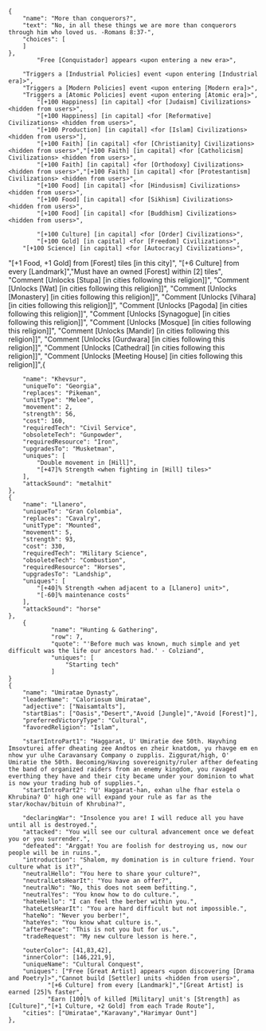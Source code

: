 
    {
        "name": "More than conquerors?",
        "text": "No, in all these things we are more than conquerors through him who loved us. -Romans 8:37-",
	    "choices": [
        ]
    },
			"Free [Conquistador] appears <upon entering a new era>",

        "Triggers a [Industrial Policies] event <upon entering [Industrial era]>",
        "Triggers a [Modern Policies] event <upon entering [Modern era]>",
        "Triggers a [Atomic Policies] event <upon entering [Atomic era]>",
			"[+100 Happiness] [in capital] <for [Judaism] Civilizations> <hidden from users>",
			"[+100 Happiness] [in capital] <for [Reformative] Civilizations> <hidden from users>",
			"[+100 Production] [in capital] <for [Islam] Civilizations> <hidden from users>"],  
			"[+100 Faith] [in capital] <for [Christianity] Civilizations> <hidden from users>","[+100 Faith] [in capital] <for [Catholicism] Civilizations> <hidden from users>",
			"[+100 Faith] [in capital] <for [Orthodoxy] Civilizations> <hidden from users>","[+100 Faith] [in capital] <for [Protestantism] Civilizations> <hidden from users>",
			"[+100 Food] [in capital] <for [Hindusism] Civilizations> <hidden from users>",
			"[+100 Food] [in capital] <for [Sikhism] Civilizations> <hidden from users>",
			"[+100 Food] [in capital] <for [Buddhism] Civilizations> <hidden from users>",

			"[+100 Culture] [in capital] <for [Order] Civilizations>",
			"[+100 Gold] [in capital] <for [Freedom] Civilizations>",
		"[+100 Science] [in capital] <for [Autocracy] Civilizations>",

   
"[+1 Food, +1 Gold] from [Forest] tiles [in this city]",
			"[+6 Culture] from every [Landmark]","Must have an owned [Forest] within [2] tiles", 
            "Comment [Unlocks [Stupa] [in cities following this religion]]",
            "Comment [Unlocks [Wat] [in cities following this religion]]",
            "Comment [Unlocks [Monastery] [in cities following this religion]]",
          "Comment [Unlocks [Vihara] [in cities following this religion]]",
          "Comment [Unlocks [Pagoda] [in cities following this religion]]",
          "Comment [Unlocks [Synagogue] [in cities following this religion]]",
          "Comment [Unlocks [Mosque] [in cities following this religion]]",
          "Comment [Unlocks [Mandir] [in cities following this religion]]",
          "Comment [Unlocks [Gurdwara] [in cities following this religion]]",
            "Comment [Unlocks [Cathedral] [in cities following this religion]]",
            "Comment [Unlocks [Meeting House] [in cities following this religion]]",{
	    
		"name": "Khevsur",
		"uniqueTo": "Georgia",
		"replaces": "Pikeman",
		"unitType": "Melee",
		"movement": 2,
		"strength": 56,
		"cost": 160,
		"requiredTech": "Civil Service",
		"obsoleteTech": "Gunpowder",
		"requiredResource": "Iron",
		"upgradesTo": "Musketman",
		"uniques": [
			"Double movement in [Hill]",
			"[+47]% Strength <when fighting in [Hill] tiles>"
		],
		"attackSound": "metalhit"
	},
	{
		"name": "Llanero",
		"uniqueTo": "Gran Colombia",
		"replaces": "Cavalry",
		"unitType": "Mounted",
		"movement": 5,
		"strength": 93,
		"cost": 330,
		"requiredTech": "Military Science",
		"obsoleteTech": "Combustion",
		"requiredResource": "Horses",
		"upgradesTo": "Landship",
		"uniques": [
			"[+40]% Strength <when adjacent to a [Llanero] unit>",
			"[-60]% maintenance costs"
		],
		"attackSound": "horse"
	},
		{
				"name": "Hunting & Gathering",
				"row": 7,
				"quote": "'Before much was known, much simple and yet difficult was the life our ancestors had.' - Colziand",
				"uniques": [
					"Starting tech"
				]
	}
	{
		"name": "Umiratae Dynasty",
		"leaderName": "Caloriosum Umiratae",
		"adjective": ["Naisamtalts"],
		"startBias": ["Oasis","Desert","Avoid [Jungle]","Avoid [Forest]"],
		"preferredVictoryType": "Cultural",
		"favoredReligion": "Islam",
		
		"startIntroPart1": "Haggarat, U' Umiratie dee 50th. Hayvhing Imsovturei affer dheating zee Andtos en zheir knatdom, yu rhavge em en nhow yur ulhe Caravansary Company o zupplis. Ziggurat/high, O' Umiratie the 50th. Becoming/Having sovereignity/ruler afther defeating the band of organized raiders from an enemy kingdom, you ravaged everthing they have and their city became under your dominion to what is now your trading hub of supplies.",
		"startIntroPart2": "U' Haggarat-han, exhan ulhe fhar estela o Khrubina? O' high one will expand your rule as far as the star/kochav/bituin of Khrubina?",	
		
		"declaringWar": "Insolence you are! I will reduce all you have until all is destroyed.",
		"attacked": "You will see our cultural advancement once we defeat you or you surrender.",
		"defeated": "Arggat! You are foolish for destroying us, now our people will be in ruins.",
		"introduction": "Shalom, my domination is in culture friend. Your culture what is it?",
		"neutralHello": "You here to share your culture?",		
		"neutralLetsHearIt": "You have an offer?",
		"neutralNo": "No, this does not seem befitting.",
		"neutralYes": "You know how to do culture.",
		"hateHello": "I can feel the berber within you.",	
		"hateLetsHearIt": "You are hard difficult but not impossible.",
		"hateNo": "Never you berber!",
		"hateYes": "You know what culture is.",
		"afterPeace": "This is not you but for us.",
		"tradeRequest": "My new culture lesson is here.",
		
		"outerColor": [41,83,42],
		"innerColor": [146,221,9],
		"uniqueName": "Cultural Conquest",
		"uniques": ["Free [Great Artist] appears <upon discovering [Drama and Poetry]>","Cannot build [Settler] units <hidden from users>",
			   "[+6 Culture] from every [Landmark]","[Great Artist] is earned [25]% faster",
			   "Earn [100]% of killed [Military] unit's [Strength] as [Culture]","[+1 Culture, +2 Gold] from each Trade Route"],
		"cities": ["Umiratae","Karavany","Harimyar Ount"]
	},
